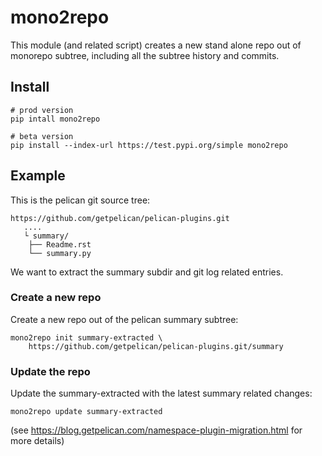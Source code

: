 # mono2repo
This module (and related script) creates a new stand alone repo out of
monorepo subtree, including all the subtree history and commits.


## Install

```shell
# prod version
pip intall mono2repo

# beta version
pip install --index-url https://test.pypi.org/simple mono2repo
```

## Example

This is the pelican git source tree:
```shell
https://github.com/getpelican/pelican-plugins.git
   ....
   └ summary/
    ├── Readme.rst
    └── summary.py
```
We want to extract the summary subdir and git log related entries.

### Create a new repo
Create a new repo out of the pelican summary subtree:
```shell
mono2repo init summary-extracted \
    https://github.com/getpelican/pelican-plugins.git/summary
```

### Update the repo
Update the summary-extracted with the latest summary related changes:
```
mono2repo update summary-extracted
```

(see https://blog.getpelican.com/namespace-plugin-migration.html for more details)
